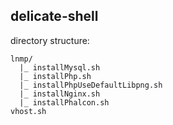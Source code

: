 ## delicate-shell

directory structure:  

```
lnmp/  
  |_ installMysql.sh  
  |_ installPhp.sh
  |_ installPhpUseDefaultLibpng.sh
  |_ installNginx.sh  
  |_ installPhalcon.sh
vhost.sh
```
